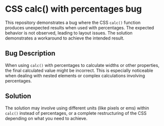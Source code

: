 # CSS calc() with percentages bug

This repository demonstrates a bug where the CSS `calc()` function produces unexpected results when used with percentages.  The expected behavior is not observed, leading to layout issues. The solution demonstrates a workaround to achieve the intended result.

## Bug Description

When using `calc()` with percentages to calculate widths or other properties, the final calculated value might be incorrect. This is especially noticeable when dealing with nested elements or complex calculations involving percentages.

## Solution

The solution may involve using different units (like pixels or ems) within `calc()` instead of percentages, or a complete restructuring of the CSS depending on what you need to achieve.